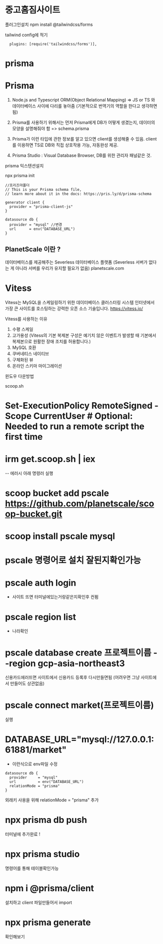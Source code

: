 # 중고홈짐사이트

플러그인설치
npm install @tailwindcss/forms

tailwind config에 적기

```
  plugins: [require('tailwindcss/forms')],
```

# prisma

# Prisma

1. Node.js and Typescript ORM(Object Relational Mapping)
   => JS or TS 와 데이터베이스 사이에 다리를 놓아줌 (기본적으로 번역기의 역할을 한다고 생각하면 됨)

2. Prisma를 사용하기 위해서는 먼저 Prisma에게 DB가 어떻게 생겼는지, 데이터의 모양을 설명해줘야 함 => schema.prisma

3. Prisma가 이런 타입에 관한 정보를 알고 있으면 client를 생성해줄 수 있음. client를 이용하면 TS로 DB와 직접 상호작용 가능, 자동완성 제공.

4. Prisma Studio : Visual Database Browser, DB를 위한 관리자 패널같은 것.

prisma 익스텐션설치

npx prisma init

```
//프리즈마폴더
// This is your Prisma schema file,
// learn more about it in the docs: https://pris.ly/d/prisma-schema

generator client {
  provider = "prisma-client-js"
}

datasource db {
  provider = "mysql" //변경
  url      = env("DATABASE_URL")
}
```

## PlanetScale 이란 ?

데이터베이스를 제공해주는 Severless 데이터베이스 플랫폼
(Severless 서버가 없다는 게 아니라 서버를 우리가 유지할 필요가 없음)
planetscale.com

# Vitess

Vitess는 MySQL을 스케일링하기 위한 데이터베이스 클러스터링 시스템
인터넷에서 가장 큰 사이트를 호스팅하는 강력한 오픈 소스 기술입니다.
https://vitess.io/

Vitess를 사용하는 이유

1. 수평 스케일
2. 고가용성 (Vitess의 기본 복제본 구성은 예기치 않은 이벤트가 발생할 때 기본에서 복제본으로 원활한 장애 조치를 허용합니다.)
3. MySQL 호환
4. 쿠버네티스 네이티브
5. 구체화된 뷰
6. 온라인 스키마 마이그레이션

윈도우 다운방법

scoop.sh

# Set-ExecutionPolicy RemoteSigned -Scope CurrentUser # Optional: Needed to run a remote script the first time

# irm get.scoop.sh | iex

-- 에러시 아래 명령러 실행



# scoop bucket add pscale https://github.com/planetscale/scoop-bucket.git

# scoop install pscale mysql

# pscale 명령어로 설치 잘된지확인가능

# pscale auth login

- 사이트 뜨면 터미널에있는거랑같은지확인후 컨펌

# pscale region list

- 나라확인

# pscale database create 프로젝트이름 --region gcp-asia-northeast3

신용카드에러뜨면 사이트에서 신용카드 등록후 다시만들면됨 (어려우면 그냥 사이트에서 만들어도 상관없음)

# pscale connect market(프로젝트이름)

실행

# DATABASE_URL="mysql://127.0.0.1:61881/market"

- 이런식으로 env파일 수정

```
datasource db {
  provider     = "mysql"
  url          = env("DATABASE_URL")
  relationMode = "prisma"
}
```

외래키 사용을 위해 relationMode = "prisma" 추가

# npx prisma db push

터미널에 추가완료 !

# npx prisma studio

명령어를 통해 테이블확인가능

# npm i @prisma/client

설치하고 client 파일만들어서 import

# npx prisma generate

확인해보기
